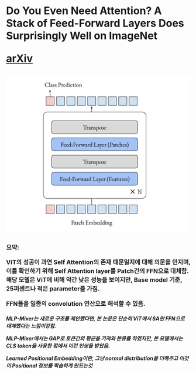 <h1>
Do You Even Need Attention? A Stack of Feed-Forward Layers Does Surprisingly Well on ImageNet 

[arXiv](https://arxiv.org/abs/2105.02723)
</h1>

![Model](https://github.com/dslisleedh/LinearVisionTransformer-tensorflow2/blob/master/Model.PNG)

<h3>
요약:  

ViT의 성공이 과연 Self Attention의 존재 때문일지에 대해 의문을 던지며, 이를 확인하기 위해 Self Attention layer를
Patch간의 FFN으로 대체함. 해당 모델은 ViT에 비해 약간 낮은 성능을 보이지만, Base model 기준, 25퍼센트나 적은 parameter를 가짐.

FFN들을 일종의 convolution 연산으로 해석할 수 있음.
</h3>


<h5>
MLP-Mixer는 새로운 구조를 제안했다면, 본 논문은 단순히 ViT에서 SA만 FFN으로 대체했다는 느낌이강함.


MLP-Mixer에서는 GAP로 토큰간의 평균을 가져와 분류를 하였지만, 본 모델에서는 CLS token을 사용한 점에서 이런 인상을 받았음.  
  
  
Learned Positional Embedding이란, 그냥 normal distribution을 더해주고 이것이 Positional 정보를 학습하게 만드는것

